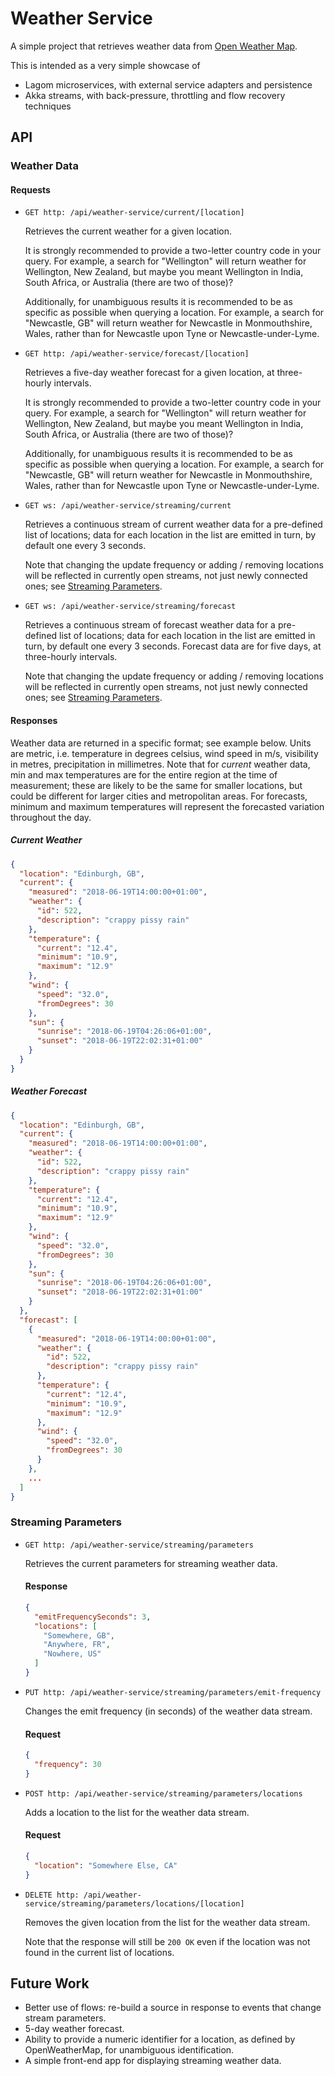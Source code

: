 # Weather Service

A simple project that retrieves weather data from [Open Weather Map](https://openweathermap.org/).

This is intended as a very simple showcase of
- Lagom microservices, with external service adapters and persistence
- Akka streams, with back-pressure, throttling and flow recovery techniques

## API

### Weather Data

#### Requests

- `GET http: /api/weather-service/current/[location]`

  Retrieves the current weather for a given location.
  
  It is strongly recommended to provide a two-letter country code in your query. For example, a
  search for "Wellington" will return weather for Wellington, New Zealand, but maybe you meant
  Wellington in India, South Africa, or Australia (there are two of those)?
  
  Additionally, for unambiguous results it is recommended to be as specific as possible when
  querying a location. For example, a search for "Newcastle, GB" will return weather for Newcastle
  in Monmouthshire, Wales, rather than for Newcastle upon Tyne or Newcastle-under-Lyme.

- `GET http: /api/weather-service/forecast/[location]`

  Retrieves a five-day weather forecast for a given location, at three-hourly intervals.
  
  It is strongly recommended to provide a two-letter country code in your query. For example, a
  search for "Wellington" will return weather for Wellington, New Zealand, but maybe you meant
  Wellington in India, South Africa, or Australia (there are two of those)?
  
  Additionally, for unambiguous results it is recommended to be as specific as possible when
  querying a location. For example, a search for "Newcastle, GB" will return weather for Newcastle
  in Monmouthshire, Wales, rather than for Newcastle upon Tyne or Newcastle-under-Lyme.

- `GET ws: /api/weather-service/streaming/current`

  Retrieves a continuous stream of current weather data for a pre-defined list of locations; data
  for each location in the list are emitted in turn, by default one every 3 seconds.
  
  Note that changing the update frequency or adding / removing locations will be reflected in
  currently open streams, not just newly connected ones; see
  [Streaming Parameters](#streaming-parameters).

- `GET ws: /api/weather-service/streaming/forecast`

  Retrieves a continuous stream of forecast weather data for a pre-defined list of locations; data
  for each location in the list are emitted in turn, by default one every 3 seconds. Forecast data
  are for five days, at three-hourly intervals.
  
  Note that changing the update frequency or adding / removing locations will be reflected in
  currently open streams, not just newly connected ones; see
  [Streaming Parameters](#streaming-parameters).

#### Responses
  Weather data are returned in a specific format; see example below.
  Units are metric, i.e. temperature in degrees celsius, wind speed in m/s, visibility in metres,
  precipitation in millimetres. Note that for _current_ weather data, min and max temperatures
  are for the entire region at the time of measurement; these are likely to be the same for smaller
  locations, but could be different for larger cities and metropolitan areas. For forecasts, minimum
  and maximum temperatures will represent the forecasted variation throughout the day.

##### Current Weather

```json
{
  "location": "Edinburgh, GB",
  "current": {
    "measured": "2018-06-19T14:00:00+01:00",
    "weather": {
      "id": 522,
      "description": "crappy pissy rain"
    },
    "temperature": {
      "current": "12.4",
      "minimum": "10.9",
      "maximum": "12.9"
    },
    "wind": {
      "speed": "32.0",
      "fromDegrees": 30
    },
    "sun": {
      "sunrise": "2018-06-19T04:26:06+01:00",
      "sunset": "2018-06-19T22:02:31+01:00"
    }
  }
}
```

##### Weather Forecast

```json
{
  "location": "Edinburgh, GB",
  "current": {
    "measured": "2018-06-19T14:00:00+01:00",
    "weather": {
      "id": 522,
      "description": "crappy pissy rain"
    },
    "temperature": {
      "current": "12.4",
      "minimum": "10.9",
      "maximum": "12.9"
    },
    "wind": {
      "speed": "32.0",
      "fromDegrees": 30
    },
    "sun": {
      "sunrise": "2018-06-19T04:26:06+01:00",
      "sunset": "2018-06-19T22:02:31+01:00"
    }
  },
  "forecast": [
    {
      "measured": "2018-06-19T14:00:00+01:00",
      "weather": {
        "id": 522,
        "description": "crappy pissy rain"
      },
      "temperature": {
        "current": "12.4",
        "minimum": "10.9",
        "maximum": "12.9"
      },
      "wind": {
        "speed": "32.0",
        "fromDegrees": 30
      }
    },
    ...
  ]
}
```

### Streaming Parameters

- `GET http: /api/weather-service/streaming/parameters`
  
  Retrieves the current parameters for streaming weather data.

  #### Response
  
  ```json
  {
    "emitFrequencySeconds": 3,
    "locations": [
      "Somewhere, GB",
      "Anywhere, FR",
      "Nowhere, US"
    ]
  }
  ```

- `PUT http: /api/weather-service/streaming/parameters/emit-frequency`
  
  Changes the emit frequency (in seconds) of the weather data stream.
  
  #### Request
  
  ```json
  {
    "frequency": 30
  }
  ```

- `POST http: /api/weather-service/streaming/parameters/locations`
  
  Adds a location to the list for the weather data stream.
  
  #### Request
  
  ```json
  {
    "location": "Somewhere Else, CA"
  }
  ```

- `DELETE http: /api/weather-service/streaming/parameters/locations/[location]`
  
  Removes the given location from the list for the weather data stream.
  
  Note that the response will still be `200 OK` even if the location was not found in the
  current list of locations.

## Future Work
- Better use of flows: re-build a source in response to events that change stream parameters.
- 5-day weather forecast.
- Ability to provide a numeric identifier for a location, as defined by OpenWeatherMap, for
  unambiguous identification.
- A simple front-end app for displaying streaming weather data.
